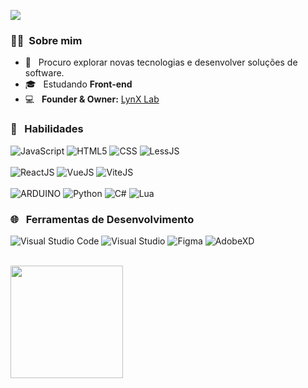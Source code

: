 ![](https://komarev.com/ghpvc/?username=marquezzx&color=006bed)

<h3> 🙋‍♂️ &nbsp;Sobre mim </h3>

- 🤔 &nbsp; Procuro explorar novas tecnologias e desenvolver soluções de software.
- 🎓 &nbsp; Estudando **Front-end**
- 💻 &nbsp; __Founder & Owner:__ [LynX Lab](https://lynx-lab.net/) 

<h3> 🚀 &nbsp; Habilidades </h3>

  ![JavaScript](https://img.shields.io/badge/-JavaScript-333333?style=flat&logo=javascript)
  ![HTML5](https://img.shields.io/badge/-HTML5-333333?style=flat&logo=HTML5)
  ![CSS](https://img.shields.io/badge/-CSS-333333?style=flat&logo=CSS3&logoColor=0182dd)
  ![LessJS](https://img.shields.io/badge/-LessJS-333333?style=flat&logo=less&logoColor=0182dd)
  <br>
  <br>
  ![ReactJS](https://img.shields.io/badge/-REACT-333333?style=flat&logo=React)
  ![VueJS](https://img.shields.io/badge/-VUE-333333?style=flat&logo=Vue)
  ![ViteJS](https://img.shields.io/badge/-VITE-333333?style=flat&logo=Vite)
  <br>
  <br>
  ![ARDUINO](https://img.shields.io/badge/-ARDUINO-333333?style=flat&logo=Arduino)
  ![Python](https://img.shields.io/badge/-PYTHON-333333?style=flat&logo=Arduino)
  ![C#](https://img.shields.io/badge/-CSHARP-333333?style=flat&logo=C#)
  ![Lua](https://img.shields.io/badge/-LUA-333333?style=flat&logo=Lua&logoColor=0182dd)


<h3> 🌐 &nbsp; Ferramentas de Desenvolvimento </h3>

  ![Visual Studio Code](https://img.shields.io/badge/-Visual%20Studio%20Code-333333?style=flat&logo=visual-studio-code&logoColor=23a9f2)
  ![Visual Studio](https://img.shields.io/badge/-Visual%20Studio-333333?style=flat&logo=visual-studio&logoColor=c18ef1)
  ![Figma](https://img.shields.io/badge/-Figma-333333?style=flat&logo=figma)
  ![AdobeXD](https://img.shields.io/badge/-AdobeXD-333333?style=flat&logo=AdobeXD)


<br/>

<a href="https://github.com/marquezzx">
  <img height="180em" src="https://github-readme-stats.vercel.app/api?username=marquezzx&theme=react&show_icons=true" />
</a>
